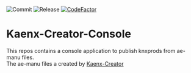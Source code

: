 ![Commit](https://badgen.net/github/last-commit/openknx/kaenx-creator-console)
![Release](https://badgen.net/github/release/openknx/kaenx-creator-console)
[![CodeFactor](https://www.codefactor.io/repository/github/openknx/kaenx-creator-console/badge)](https://www.codefactor.io/repository/github/openknx/kaenx-creator-console)

# Kaenx-Creator-Console
This repos contains a console application to publish knxprods from ae-manu files.  
The ae-manu files a created by [Kaenx-Creator](https://github.com/OpenKNX/Kaenx-Creator)